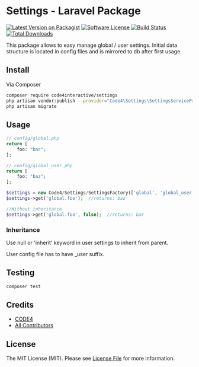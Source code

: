 # Settings - Laravel Package

[![Latest Version on Packagist][ico-version]][link-packagist]
[![Software License][ico-license]](LICENSE)
[![Build Status][ico-travis]][link-travis]
[![Total Downloads][ico-downloads]][link-downloads]

This package allows to easy manage global / user settings. Initial data structure is located in config files
and is mirrored to db after first usage.

## Install

Via Composer

``` bash
composer require code4interactive/settings
php artisan vendor:publish --provider="Code4\Settings\SettingsServiceProvider"
php artisan migrate
```

## Usage

``` php
// config/global.php
return [
    foo: "bar";
];

// config/global_user.php
return [
    foo: "baz";
];

$settings = new Code4/Settings/SettingsFactory(['global', 'global_user'], $user_id, $prefix, (bool) $lazyLoading);
$settings->get('global.foo');  //returns: baz

//Without inheritance
$settings->get('global.foo', false);  //returns: bar
```


### Inheritance

Use null or 'inherit' keyword in user settings to inherit from parent.

User config file has to have _user suffix.

## Testing

``` bash
composer test
```

## Credits

- [CODE4][link-author]
- [All Contributors][link-contributors]

## License

The MIT License (MIT). Please see [License File](LICENSE.md) for more information.

[ico-version]: https://img.shields.io/packagist/v/code4interactive/settings.svg?style=flat-square
[ico-license]: https://img.shields.io/packagist/l/code4interactive/settings.svg?style=flat-square
[ico-license]: https://img.shields.io/github/license/code4interactive/settings.svg?style=flat-square
[ico-travis]: https://img.shields.io/travis/code4interactive/settings/master.svg?style=flat-square
[ico-downloads]: https://img.shields.io/packagist/dt/code4interactive/settings.svg?style=flat-square
[link-packagist]: https://packagist.org/packages/code4interactive/settings

[link-travis]: https://travis-ci.org/code4interactive/settings
[link-downloads]: https://packagist.org/packages/code4interactive/settings
[link-author]: https://github.com/code4interactive
[link-contributors]: ../../contributors

